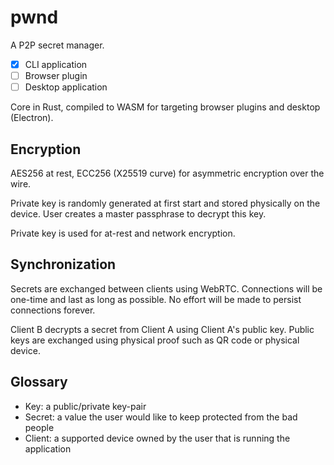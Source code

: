 # pwnd

A P2P secret manager.

- [x] CLI application
- [ ] Browser plugin
- [ ] Desktop application

Core in Rust, compiled to WASM for targeting browser plugins and desktop (Electron).

## Encryption

AES256 at rest, ECC256 (X25519 curve) for asymmetric encryption over the wire.

Private key is randomly generated at first start and stored physically on the device. User creates
a master passphrase to decrypt this key.

Private key is used for at-rest and network encryption.

## Synchronization

Secrets are exchanged between clients using WebRTC. Connections will be one-time and last as long
as possible. No effort will be made to persist connections forever.

Client B decrypts a secret from Client A using Client A's public key. Public keys are exchanged
using physical proof such as QR code or physical device.

## Glossary

- Key: a public/private key-pair
- Secret: a value the user would like to keep protected from the bad people
- Client: a supported device owned by the user that is running the application
